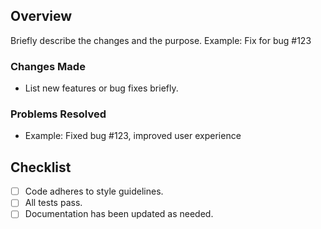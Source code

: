 ## Overview
Briefly describe the changes and the purpose.
Example: Fix for bug #123

### Changes Made
- List new features or bug fixes briefly.

### Problems Resolved
- Example: Fixed bug #123, improved user experience

## Checklist
- [ ] Code adheres to style guidelines.
- [ ] All tests pass.
- [ ] Documentation has been updated as needed.
